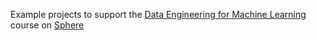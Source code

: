 Example projects to support the [Data Engineering for Machine Learning](https://www.getsphere.com/ml-engineering/data-engineering-for-machine-learning?source=de4ml-github) course on [Sphere](https://getsphere.com)
